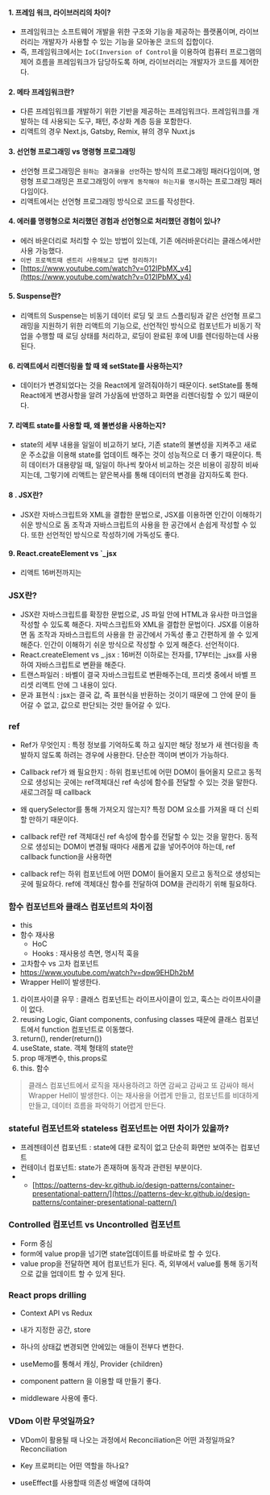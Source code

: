 #### 1. 프레임 워크, 라이브러리의 차이?
- 프레임워크는 소프트웨어 개발을 위한 구조와 기능을 제공하는 플랫폼이며, 라이브러리는 개발자가 사용할 수 있는 기능을 모아놓은 코드의 집합이다. 
- 즉, 프레임워크에서는 `IoC(Inversion of Control`을 이용하여 컴퓨터 프로그램의 제어 흐름을 프레임워크가 담당하도록 하며, 라이브러리는 개발자가 코드를 제어한다.

#### 2. 메타 프레임워크란?
- 다른 프레임워크를 개발하기 위한 기반을 제공하는 프레임워크다. 프레임워크를 개발하는 데 사용되는 도구, 패턴, 추상화 계층 등을 포함한다.
- 리액트의 경우 Next.js, Gatsby, Remix, 뷰의 경우 Nuxt.js 

#### 3. 선언형 프로그래밍 vs 명령형 프로그래밍
- 선언형 프로그래밍은 `원하는 결과물을 선언`하는 방식의 프로그래밍 패러다임이며, 명령형 프로그래밍은 프로그래밍이 `어떻게 동작해야 하는지를 명시`하는 프로그래밍 패러다임이다.
- 리액트에서는 선언형 프로그래밍 방식으로 코드를 작성한다. 

#### 4. 에러를 명령형으로 처리했던 경험과 선언형으로 처리했던 경험이 있나?
- 에러 바운더리로 처리할 수 있는 방법이 있는데, 기존 에러바운더리는 클래스에서만 사용 가능했다. 
- `이번 프로젝트때 센트리 사용해보고 답변 정리하기!`
- [https://www.youtube.com/watch?v=012IPbMX_y4](https://www.youtube.com/watch?v=012IPbMX_y4)

#### 5. Suspense란?
- 리액트의 Suspense는 비동기 데이터 로딩 및 코드 스플리팅과 같은 선언형 프로그래밍을 지원하기 위한 리액트의 기능으로, 선언적인 방식으로 컴포넌트가 비동기 작업을 수행할 때 로딩 상태를 처리하고, 로딩이 완료된 후에 UI를 렌더링하는데 사용된다.

#### 6. 리액트에서 리렌더링을 할 때 왜 setState를 사용하는지?
- 데이터가 변경되었다는 것을 React에게 알려줘야하기 때문이다. setState를 통해 React에게 변경사항을 알려 가상돔에 반영하고 화면을 리렌더링할 수 있기 때문이다.

#### 7. 리액트 state를 사용할 때, 왜 불변성을 사용하는지?
- state의 세부 내용을 일일이 비교하기 보다, 기존 state의 불변성을 지켜주고 새로운 주소값을 이용해 state를 업데이트 해주는 것이 성능적으로 더 좋기 때문이다. 특히 데이터가 대용량일 때, 일일이 하나씩 찾아서 비교하는 것은 비용이 굉장히 비싸지는데, 그렇기에 리액트는 얕은복사를 통해 데이터의 변경을 감지하도록 한다.

#### 8 . JSX란?
- JSX란 자바스크립트와 XML을 결합한 문법으로, JSX를 이용하면 인간이 이해하기 쉬운 방식으로 돔 조작과 자바스크립트의 사용을 한 공간에서 손쉽게 작성할 수 있다. 또한 선언적인 방식으로 작성하기에 가독성도 좋다.

#### 9. React.createElement vs `_jsx
- 리액트 16버전까지는 


### JSX란?
- JSX란 자바스크립트를 확장한 문법으로, JS 파일 안에 HTML과 유사한 마크업을 작성할 수 있도록 해준다. 자박스크립트와 XML을 결합한 문법이다. JSX를 이용하면 돔 조작과 자바스크립트의 사용을 한 공간에서 가독성 좋고 간편하게 쓸 수 있게 해준다. 인간이 이해하기 쉬운 방식으로 작성할 수 있게 해준다. 선언적이다. 
- React.createElement vs _.jsx : 16버전 이하로는 전자를, 17부터는 _jsx를 사용하여 자바스크립트로 변환을 해준다.
- 트랜스파일러 : 바벨이 결국 자바스크립트로 변환해주는데, 프리셋 중에서 바벨 프리셋 리액트 안에 그 내용이 있다. 
- 문과 표현식 : jsx는 결국 값, 즉 표현식을 반환하는 것이기 때문에 그 안에 문이 들어갈 수 없고, 값으로 판단되는 것만 들어갈 수 있다.

### ref
- Ref가 무엇인지 : 특정 정보를 기억하도록 하고 싶지만 해당 정보가 새 렌더링을 촉발하지 않도록 하려는 경우에 사용한다. 단순한 객이며 변이가 가능하다.
- Callback ref가 왜 필요한지 : 하위 컴포넌트에 어떤 DOM이 들어올지 모르고 동적으로 생성되는 곳에는 ref객체대신 ref 속성에 함수를 전달할 수 있는 것을 말한다. 새로그려질 때 callback 
- 왜 querySelector를 통해 가져오지 않는지? 특정 DOM 요소를 가져올 때 더 신뢰할 만하기 때문이다. 
- callback ref란 ref 객체대신 ref 속성에 함수를 전달할 수 있는 것을 말한다. 동적으로 생성되는 DOM이 변경될 때마다 새롭게 값을 넣어주어야 하는데, ref callback function을 사용하면 

- callback ref는 하위 컴포넌트에 어떤 DOM이 들어올지 모르고 동적으로 생성되는 곳에 필요하다. ref에 객체대신 함수를 전달하여 DOM을 관리하기 위해 필요하다.

### 함수 컴포넌트와 클래스 컴포넌트의 차이점
- this
- 함수 재사용
	- HoC
	- Hooks : 재사용성 측면, 명시적 훅을 
- 고차함수 vs 고차 컴포넌트
- https://www.youtube.com/watch?v=dpw9EHDh2bM
- Wrapper Hell이 발생한다.

1. 라이프사이클 유무 : 클래스 컴포넌트는 라이프사이클이 있고, 훅스는 라이프사이클이 없다.
2. reusing Logic, Giant components, confusing classes 때문에 클래스 컴포넌트에서 function 컴포넌트로 이동했다.
3. return(), render(return())
4. useState, state. 객체 형태의 state만
5. prop 매개변수,  this.props로
6. this. 함수

> 클래스 컴포넌트에서 로직을 재사용하려고 하면 감싸고 감싸고 또 감싸야 해서 Wrapper Hell이 발생한다. 이는 재사용을 어렵게 만들고, 컴포넌트를 비대하게 만들고, 데이터 흐름을 파악하기 어렵게 만든다.

### stateful 컴포넌트와 stateless 컴포넌트는 어떤 차이가 있을까?
- 프레젠테이션 컴포넌트 : state에 대한 로직이 없고 단순히 화면만 보여주는 컴포넌트
- 컨테이너 컴포넌트: state가 존재하며 동작과 관련된 부분이다.
- - [https://patterns-dev-kr.github.io/design-patterns/container-presentational-pattern/](https://patterns-dev-kr.github.io/design-patterns/container-presentational-pattern/)

### Controlled 컴포넌트 vs Uncontrolled 컴포넌트
- Form 중심 
- form에 value prop을 넘기면 state업데이트를 바로바로 할 수 있다. 
- value prop을 전달하면 제어 컴포넌트가 된다. 즉, 외부에서 value를 통해 동기적으로 값을 업데이트 할 수 있게 된다.

### React props drilling
- Context API vs Redux
- 내가 지정한 공간, store
- 하나의 상태값 변경되면 안에있는 애들이 전부다 변한다.
- useMemo를 통해서 캐싱, Provider {children}

- component pattern 을 이용할 때 만들기 좋다.
- middleware 사용에 좋다.

### VDom 이란 무엇일까요?
- VDom이 활용될 때 나오는 과정에서 Reconciliation은 어떤 과정일까요?
	Reconciliation 
- Key 프로퍼티는 어떤 역할을 하나요?



- useEffect를 사용할때 의존성 배열에 대하여 
